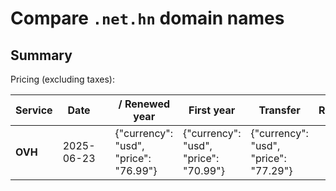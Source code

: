 # Compare `.net.hn` domain names

## Summary

Pricing (excluding taxes):

| Service | Date |  | / Renewed year | First year | Transfer | Restoration |
|--|--|--|--|--|--|--|
| **OVH** | 2025-06-23 |  | {"currency": "usd", "price": "76.99"} | {"currency": "usd", "price": "70.99"} | {"currency": "usd", "price": "77.29"} |  |
